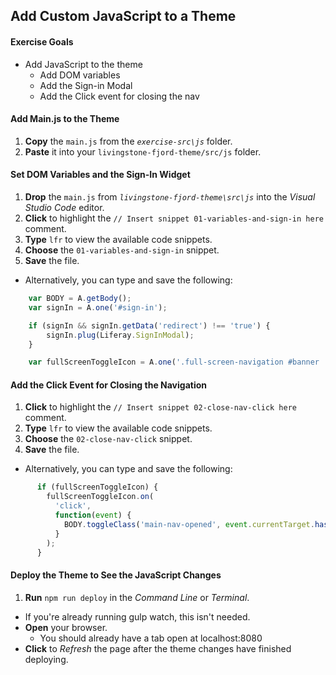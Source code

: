 <a href="#" id="3"></a>

## Add Custom JavaScript to a Theme

<div class="ahead">

#### Exercise Goals

* Add JavaScript to the theme
    * Add DOM variables
    * Add the Sign-in Modal
    * Add the Click event for closing the nav

</div>

#### Add Main.js to the Theme
1. **Copy** the `main.js` from the _`exercise-src\js`_ folder. 
3. **Paste** it into your `livingstone-fjord-theme/src/js` folder.

#### Set DOM Variables and the Sign-In Widget
1. **Drop** the `main.js` from _`livingstone-fjord-theme\src\js`_ into the _Visual Studio Code_ editor. 
2. **Click** to highlight the `// Insert snippet 01-variables-and-sign-in here` comment.
3. **Type** `lfr` to view the available code snippets.
4. **Choose** the `01-variables-and-sign-in` snippet.
5. **Save** the file. 
  * Alternatively, you can type and save the following:

```JavaScript
    var BODY = A.getBody();
    var signIn = A.one('#sign-in');

    if (signIn && signIn.getData('redirect') !== 'true') {
        signIn.plug(Liferay.SignInModal);
    }

    var fullScreenToggleIcon = A.one('.full-screen-navigation #banner .navbar-toggler');
```

#### Add the Click Event for Closing the Navigation
1. **Click** to highlight the `// Insert snippet 02-close-nav-click here` comment.
2. **Type** `lfr` to view the available code snippets.
3. **Choose** the `02-close-nav-click` snippet.
4. **Save** the file. 
  * Alternatively, you can type and save the following:

```JavaScript
      if (fullScreenToggleIcon) {
        fullScreenToggleIcon.on(
          'click',
          function(event) {
            BODY.toggleClass('main-nav-opened', event.currentTarget.hasClass('collapsed'));
          }
        );
      }
```

#### Deploy the Theme to See the JavaScript Changes
1. **Run** `npm run deploy` in the _Command Line_ or _Terminal_. 
  * If you're already running gulp watch, this isn't needed.
* **Open** your browser.
  * You should already have a tab open at localhost:8080
* **Click** to _Refresh_ the page after the theme changes have finished deploying.

<br />